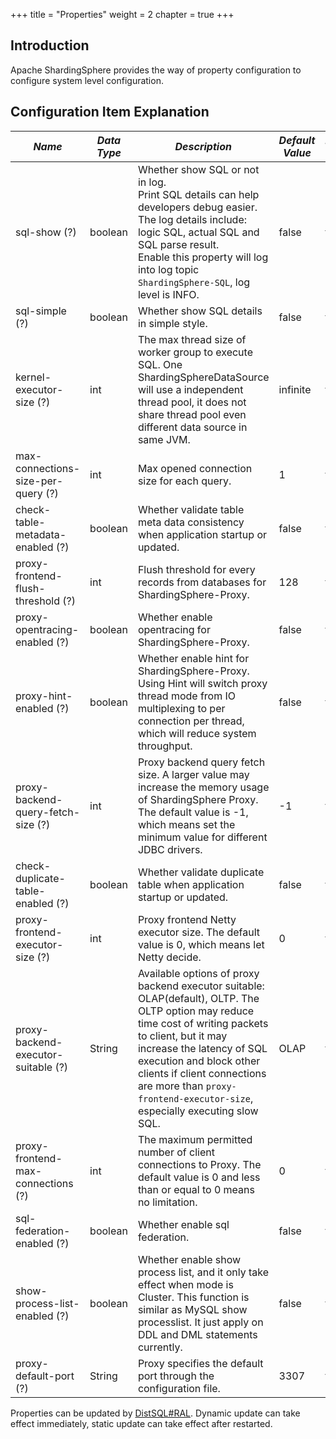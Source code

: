 +++
title = "Properties"
weight = 2
chapter = true
+++

## Introduction

Apache ShardingSphere provides the way of property configuration to configure system level configuration.

## Configuration Item Explanation

| *Name*                              | *Data Type* | *Description*                                                                                                                                                                                                                                                                                                             | *Default Value* | *Dynamic Update* | 
|-------------------------------------|-------------|---------------------------------------------------------------------------------------------------------------------------------------------------------------------------------------------------------------------------------------------------------------------------------------------------------------------------|-----------------|------------------| 
| sql-show (?)                        | boolean     | Whether show SQL or not in log. <br /> Print SQL details can help developers debug easier. The log details include: logic SQL, actual SQL and SQL parse result. <br /> Enable this property will log into log topic `ShardingSphere-SQL`, log level is INFO.                                                              | false           | true             |
| sql-simple (?)                      | boolean     | Whether show SQL details in simple style.                                                                                                                                                                                                                                                                                 | false           | true             |
| kernel-executor-size (?)            | int         | The max thread size of worker group to execute SQL. One ShardingSphereDataSource will use a independent thread pool, it does not share thread pool even different data source in same JVM.                                                                                                                                | infinite        | false            |
| max-connections-size-per-query (?)  | int         | Max opened connection size for each query.                                                                                                                                                                                                                                                                                | 1               | true             |
| check-table-metadata-enabled (?)    | boolean     | Whether validate table meta data consistency when application startup or updated.                                                                                                                                                                                                                                         | false           | false            |
| proxy-frontend-flush-threshold (?)  | int         | Flush threshold for every records from databases for ShardingSphere-Proxy.                                                                                                                                                                                                                                                | 128             | true             |
| proxy-opentracing-enabled (?)       | boolean     | Whether enable opentracing for ShardingSphere-Proxy.                                                                                                                                                                                                                                                                      | false           | true             |
| proxy-hint-enabled (?)              | boolean     | Whether enable hint for ShardingSphere-Proxy. Using Hint will switch proxy thread mode from IO multiplexing to per connection per thread, which will reduce system throughput.                                                                                                                                            | false           | true             |
| proxy-backend-query-fetch-size (?)  | int         | Proxy backend query fetch size. A larger value may increase the memory usage of ShardingSphere Proxy. The default value is -1, which means set the minimum value for different JDBC drivers.                                                                                                                              | -1              | false            |
| check-duplicate-table-enabled (?)   | boolean     | Whether validate duplicate table when application startup or updated.                                                                                                                                                                                                                                                     | false           | false            |
| proxy-frontend-executor-size (?)    | int         | Proxy frontend Netty executor size. The default value is 0, which means let Netty decide.                                                                                                                                                                                                                                 | 0               | false            |
| proxy-backend-executor-suitable (?) | String      | Available options of proxy backend executor suitable: OLAP(default), OLTP. The OLTP option may reduce time cost of writing packets to client, but it may increase the latency of SQL execution and block other clients if client connections are more than `proxy-frontend-executor-size`, especially executing slow SQL. | OLAP            | false            |
| proxy-frontend-max-connections (?)  | int         | The maximum permitted number of client connections to Proxy. The default value is 0 and less than or equal to 0 means no limitation.                                                                                                                                                                                      | 0               | true             |
| sql-federation-enabled (?)          | boolean     | Whether enable sql federation.                                                                                                                                                                                                                                                                                            | false           | true             |
| show-process-list-enabled (?)       | boolean     | Whether enable show process list, and it only take effect when mode is Cluster. This function is similar as MySQL show processlist. It just apply on DDL and DML statements currently.                                                                                                                                    | false           | true             |
| proxy-default-port (?)              | String      | Proxy specifies the default port through the configuration file.                                                                                                                                                                                                                                                          | 3307            | false            |

Properties can be updated by [DistSQL#RAL](/en/user-manual/shardingsphere-proxy/distsql/syntax/ral/).
Dynamic update can take effect immediately, static update can take effect after restarted.
